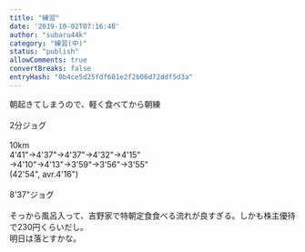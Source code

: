 ```yaml
---
title: "練習"
date: '2019-10-02T07:16:48'
author: "subaru44k"
category: "練習(中)"
status: "publish"
allowComments: true
convertBreaks: false
entryHash: "0b4ce5d25fdf601e2f2b06d72ddf5d3a"
---
```

朝起きてしまうので、軽く食べてから朝練<br>
<br>
2分ジョグ<br>
<br>
10km<br>
4'41"→4'37"→4'37"→4'32"→4'15"<br>
→4'10"→4'13"→3'59"→3'56"→3'55"<br>
(42'54", avr.4'16")<br>
<br>
8'37"ジョグ<br>
<br>
そっから風呂入って、吉野家で特朝定食食べる流れが良すぎる。しかも株主優待で230円くらいだし。<br>
明日は落とすかな。
